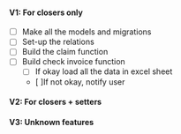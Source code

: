 #### V1: For closers only

-   [ ] Make all the models and migrations
-   [ ] Set-up the relations
-   [ ] Build the claim function
-   [ ] Build check invoice function
    -   [ ] If okay load all the data in excel sheet
    -   [ ]If not okay, notify user

#### V2: For closers + setters

#### V3: Unknown features
